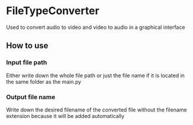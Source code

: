 # FileTypeConverter
Used to convert audio to video and video to audio in a graphical interface

## How to use

### Input file path
Either write down the whole file path or just the file name if it is located in the same folder as the main.py

### Output file name
Write down the desired filename of the converted file without the filename extension because it will be added automatically